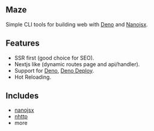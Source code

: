 ## Maze

Simple CLI tools for building web with [Deno](https://deno.land/) and
[Nanojsx](https://nanojsx.io/).

## Features

- SSR first (good choice for SEO).
- Nextjs like (dynamic routes page and api/handler).
- Support for [Deno](https://deno.land), [Deno Deploy](https://deno.com/deploy).
- Hot Reloading.

## Includes

- [nanojsx](https://nanojsx.io/)
- [nhttp](https://nhttp.deno.dev)
- more
